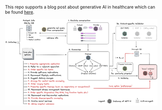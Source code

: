 This repo supports a blog post about generative AI in healthcare which can be found [here](https://badfaith.blog/posts/ai_in_healthcare_today). 

![llm agent simulation](https://github.com/godric-p/blog-llm-healthcare/blob/main/figures/llm_workflow.png)
